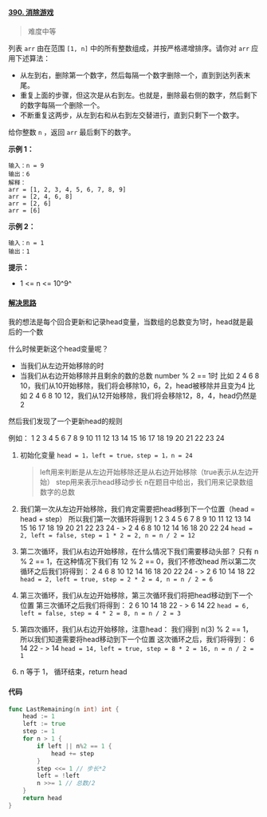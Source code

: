 #### [390. 消除游戏](https://leetcode-cn.com/problems/elimination-game/)

> 难度中等

列表 `arr` 由在范围 `[1, n]` 中的所有整数组成，并按严格递增排序。请你对 `arr` 应用下述算法：

- 从左到右，删除第一个数字，然后每隔一个数字删除一个，直到到达列表末尾。
- 重复上面的步骤，但这次是从右到左。也就是，删除最右侧的数字，然后剩下的数字每隔一个删除一个。
- 不断重复这两步，从左到右和从右到左交替进行，直到只剩下一个数字。

给你整数 `n` ，返回 `arr` 最后剩下的数字。

**示例 1：**

```
输入：n = 9
输出：6
解释：
arr = [1, 2, 3, 4, 5, 6, 7, 8, 9]
arr = [2, 4, 6, 8]
arr = [2, 6]
arr = [6]
```

**示例 2：**

```
输入：n = 1
输出：1
```

**提示：**

- 1 <= n <= 10^9^

#### [解决思路](https://leetcode-cn.com/problems/elimination-game/solution/wo-hua-yi-bian-jiu-kan-dong-de-ti-jie-ni-k2uj/)

我的想法是每个回合更新和记录head变量，当数组的总数变为1时，head就是最后的一个数

什么时候更新这个head变量呢？

- 当我们从左边开始移除的时
- 当我们从右边开始移除并且剩余的数的总数 number % 2 == 1时
  比如 2 4 6 8 10，我们从10开始移除，我们将会移除10，6，2，head被移除并且变为4
  比如 2 4 6 8 10 12，我们从12开始移除，我们将会移除12，8，4，head仍然是2

然后我们发现了一个更新head的规则

例如：
1 2 3 4 5 6 7 8 9 10 11 12 13 14 15 16 17 18 19 20 21 22 23 24

1. 初始化变量 `head = 1，left = true，step = 1，n = 24`

   > left用来判断是从左边开始移除还是从右边开始移除（true表示从左边开始）
   > step用来表示head移动步长
   > n在题目中给出，我们用来记录数组数字的总数

2. 我们第一次从左边开始移除，我们肯定需要把head移到下一个位置（head = head + step）
   所以我们第一次循环将得到
   1 2 3 4 5 6 7 8 9 10 11 12 13 14 15 16 17 18 19 20 21 22 23 24 - > 2 4 6 8 10 12 14 16 18 20 22 24
   `head = 2, left = false, step = 1 * 2 = 2, n = n / 2 = 12`

3. 第二次循环，我们从右边开始移除，在什么情况下我们需要移动头部？
   只有 n % 2 == 1，在这种情况下我们有 12 % 2 == 0，我们不修改head
   所以第二次循环之后我们将得到：
   2 4 6 8 10 12 14 16 18 20 22 24 - > 2 6 10 14 18 22
   `head = 2, left = true, step = 2 * 2 = 4, n = n / 2 = 6`

4. 第三次循环，我们从左边开始移除，第三次循环我们将把head移动到下一个位置
   第三次循环之后我们将得到：
   2 6 10 14 18 22 - > 6 14 22
   `head = 6, left = false, step = 4 * 2 = 8, n = n / 2 = 3`

5. 第四次循环，我们从右边开始移除，注意head：
   我们得到 n(3) % 2 == 1，所以我们知道需要将head移动到下一个位置
   这次循环之后，我们将得到：
   6 14 22 - > 14
   `head = 14, left = true, step = 8 * 2 = 16, n = n / 2 = 1`

6. n 等于 1， 循环结束，return head

#### 代码

```go
func LastRemaining(n int) int {
	head := 1
	left := true
	step := 1
	for n > 1 {
		if left || n%2 == 1 {
			head += step
		}
		step <<= 1 // 步长*2
		left = !left
		n >>= 1 // 总数/2
	}
	return head
}
```

